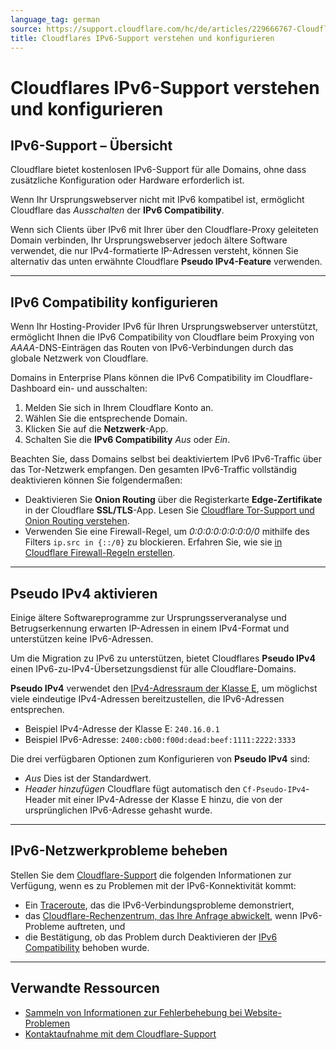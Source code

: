 ```yaml
---
language_tag: german
source: https://support.cloudflare.com/hc/de/articles/229666767-Cloudflares-IPv6-Support-verstehen-und-konfigurieren
title: Cloudflares IPv6-Support verstehen und konfigurieren 
---
```


# Cloudflares IPv6-Support verstehen und konfigurieren 



## IPv6-Support – Übersicht

Cloudflare bietet kostenlosen IPv6-Support für alle Domains, ohne dass zusätzliche Konfiguration oder Hardware erforderlich ist.

Wenn Ihr Ursprungswebserver nicht mit IPv6 kompatibel ist, ermöglicht Cloudflare das _Ausschalten_ der **IPv6 Compatibility**.

Wenn sich Clients über IPv6 mit Ihrer über den Cloudflare-Proxy geleiteten Domain verbinden, Ihr Ursprungswebserver jedoch ältere Software verwendet, die nur IPv4-formatierte IP-Adressen versteht, können Sie alternativ das unten erwähnte Cloudflare **Pseudo IPv4-Feature** verwenden.

___

## IPv6 Compatibility konfigurieren

Wenn Ihr Hosting-Provider IPv6 für Ihren Ursprungswebserver unterstützt, ermöglicht Ihnen die IPv6 Compatibility von Cloudflare beim Proxying von _AAAA_\-DNS-Einträgen das Routen von IPv6-Verbindungen durch das globale Netzwerk von Cloudflare.

Domains in Enterprise Plans können die IPv6 Compatibility im Cloudflare-Dashboard ein- und ausschalten:

1.  Melden Sie sich in Ihrem Cloudflare Konto an.
2.  Wählen Sie die entsprechende Domain.
3.  Klicken Sie auf die **Netzwerk**\-App.
4.  Schalten Sie die **IPv6 Compatibility** _Aus_ oder _Ein_.

Beachten Sie, dass Domains selbst bei deaktiviertem IPv6 IPv6-Traffic über das Tor-Netzwerk empfangen. Den gesamten IPv6-Traffic vollständig deaktivieren können Sie folgendermaßen:

-   Deaktivieren Sie **Onion Routing** über die Registerkarte **Edge-Zertifikate** in der Cloudflare **SSL/TLS**\-App. Lesen Sie [Cloudflare Tor-Support und Onion Routing verstehen](https://support.cloudflare.com/hc/articles/203306930).
-   Verwenden Sie eine Firewall-Regel, um _0:0:0:0:0:0:0:0/0_ mithilfe des Filters `ip.src in {::/0}` zu blockieren. Erfahren Sie, wie sie [in Cloudflare Firewall-Regeln erstellen](https://developers.cloudflare.com/firewall/cf-dashboard/create-edit-delete-rules/).

___

## Pseudo IPv4 aktivieren

Einige ältere Softwareprogramme zur Ursprungsserveranalyse und Betrugserkennung erwarten IP-Adressen in einem IPv4-Format und unterstützen keine IPv6-Adressen.

Um die Migration zu IPv6 zu unterstützen, bietet Cloudflares **Pseudo IPv4** einen IPv6-zu-IPv4-Übersetzungsdienst für alle Cloudflare-Domains.

**Pseudo IPv4** verwendet den [IPv4-Adressraum der Klasse E](https://tools.ietf.org/html/rfc1112#section-4), um möglichst viele eindeutige IPv4-Adressen bereitzustellen, die IPv6-Adressen entsprechen.

-   Beispiel IPv4-Adresse der Klasse E: `240.16.0.1`
-   Beispiel IPv6-Adresse: `2400:cb00:f00d:dead:beef:1111:2222:3333`

Die drei verfügbaren Optionen zum Konfigurieren von **Pseudo IPv4** sind:

-   _Aus_ Dies ist der Standardwert.
-   _Header hinzufügen_ Cloudflare fügt automatisch den `Cf-Pseudo-IPv4`\-Header mit einer IPv4-Adresse der Klasse E hinzu, die von der ursprünglichen IPv6-Adresse gehasht wurde.

___

## IPv6-Netzwerkprobleme beheben

Stellen Sie dem [Cloudflare-Support](https://support.cloudflare.com/hc/articles/200172476) die folgenden Informationen zur Verfügung, wenn es zu Problemen mit der IPv6-Konnektivität kommt:

-   Ein [Traceroute](https://support.cloudflare.com/hc/articles/203118044#h_b8cebafd-9243-40e9-9c44-d4b94ccd3a87), das die IPv6-Verbindungsprobleme demonstriert,
-   das [Cloudflare-Rechenzentrum, das Ihre Anfrage abwickelt](https://support.cloudflare.com/hc/articles/203118044#h_22b01241-01a5-4bed-a897-6e97cff5c288), wenn IPv6-Probleme auftreten, und
-   die Bestätigung, ob das Problem durch Deaktivieren der [IPv6 Compatibility](https://support.cloudflare.com/hc/articles/229666767#h_2fa0b554-3fd2-44a3-9a77-ee116c31b8c3) behoben wurde.

___

## Verwandte Ressourcen

-   [Sammeln von Informationen zur Fehlerbehebung bei Website-Problemen](https://support.cloudflare.com/hc/articles/203118044)
-   [Kontaktaufnahme mit dem Cloudflare-Support](https://support.cloudflare.com/hc/articles/200172476)
